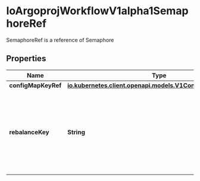 

# IoArgoprojWorkflowV1alpha1SemaphoreRef

SemaphoreRef is a reference of Semaphore

## Properties

Name | Type | Description | Notes
------------ | ------------- | ------------- | -------------
**configMapKeyRef** | [**io.kubernetes.client.openapi.models.V1ConfigMapKeySelector**](io.kubernetes.client.openapi.models.V1ConfigMapKeySelector.md) |  |  [optional]
**rebalanceKey** | **String** | RebalanceKey groups key requesters across templates and workflows - these groups all have access to the same share of locks | 



